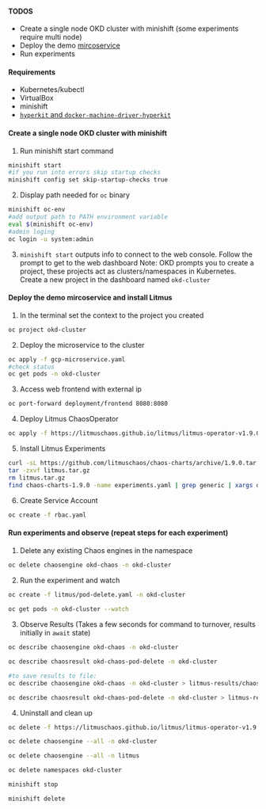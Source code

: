 #### TODOS
 - Create a single node OKD cluster with minishift (some experiments require multi node)
 - Deploy the demo [mircoservice](https://github.com/GoogleCloudPlatform/microservices-demo)
 - Run experiments

#### Requirements
- Kubernetes/kubectl 
- VirtualBox 
- minishift
- [`hyperkit` and `docker-machine-driver-hyperkit`](https://docs.okd.io/3.11/minishift/getting-started/setting-up-virtualization-environment.html)

#### Create a single node OKD cluster with minishift

1. Run minishift start command 
  ```BASH
  minishift start
  #if you run into errors skip startup checks
  minishift config set skip-startup-checks true
  ```  

2. Display path needed for  `oc` binary
  ```BASH
  minishift oc-env
  #add output path to PATH environment variable
  eval $(minishift oc-env)
  #admin loging 
  oc login -u system:admin
  ```
3. `minishift start` outputs info to connect to the web console. Follow the prompt to get to the web dashboard
Note: OKD prompts you to create a project, these projects act as clusters/namespaces in Kubernetes. Create a new project in the dashboard named `okd-cluster` 



#### Deploy the demo mircoservice and install Litmus

1. In the terminal set the context to the project you created
  ```BASH
  oc project okd-cluster
  ```
2. Deploy the microservice to the cluster 
  ```BASH
  oc apply -f gcp-microservice.yaml
  #check status
  oc get pods -n okd-cluster
  ```
3. Access web frontend with external ip
  ```BASH
  oc port-forward deployment/frontend 8080:8080
  ```

4. Deploy Litmus ChaosOperator
  ```BASH
  oc apply -f https://litmuschaos.github.io/litmus/litmus-operator-v1.9.0.yaml
  ```
5. Install Litmus Experiments
  ```BASH
  curl -sL https://github.com/litmuschaos/chaos-charts/archive/1.9.0.tar.gz -o litmus.tar.gz
  tar -zxvf litmus.tar.gz
  rm litmus.tar.gz
  find chaos-charts-1.9.0 -name experiments.yaml | grep generic | xargs oc apply -n okd-cluster -f
  ```
6. Create Service Account
  ```BASH
  oc create -f rbac.yaml
  ```

#### Run experiments and observe (repeat steps for each experiment)

1. Delete any existing Chaos engines in the namespace
  ```BASH
  oc delete chaosengine okd-chaos -n okd-cluster
  ```

2. Run the experiment and watch
  ```BASH
  oc create -f litmus/pod-delete.yaml -n okd-cluster
    
  oc get pods -n okd-cluster --watch
  ```
3. Observe Results (Takes a few seconds for command to turnover, results initially in `await` state)
  ```BASH
  oc describe chaosengine okd-chaos -n okd-cluster

  oc describe chaosresult okd-chaos-pod-delete -n okd-cluster

  #to save results to file: 
  oc describe chaosengine okd-chaos -n okd-cluster > litmus-results/chaosengine-pod-delete.txt

  oc describe chaosresult okd-chaos-pod-delete -n okd-cluster > litmus-results/chaosresult-pod-delete.txt
  ```

4. Uninstall and clean up
  ```BASH
  oc delete -f https://litmuschaos.github.io/litmus/litmus-operator-v1.9.0.yaml

  oc delete chaosengine --all -n okd-cluster

  oc delete chaosengine --all -n litmus

  oc delete namespaces okd-cluster

  minishift stop

  minishift delete 
  ```

